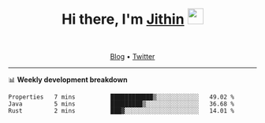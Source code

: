 <h1 align="center">Hi there, I'm <a href="https://jithset.github.io/" target="_blank">Jithin</a> <img
src="https://github.com/blackcater/blackcater/raw/main/images/Hi.gif" height="32" /></h1>

<br />

<p align="center">
  <a href="https://jithset.github.io">Blog</a> •
  <a href="https://twitter.com/jithset">Twitter</a>
</p>

---

📊 **Weekly development breakdown**

<!--START_SECTION:waka-->
```text
Properties   7 mins          ████████████▒░░░░░░░░░░░░   49.02 % 
Java         5 mins          █████████▒░░░░░░░░░░░░░░░   36.68 % 
Rust         2 mins          ███▓░░░░░░░░░░░░░░░░░░░░░   14.01 % 
```
<!--END_SECTION:waka-->

